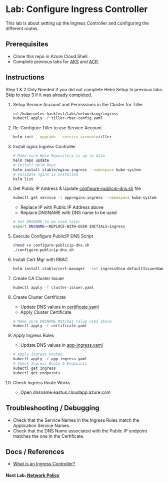 # Lab: Configure Ingress Controller

This lab is about setting up the Ingress Controller and configuring the different routes.

## Prerequisites

* Clone this repo in Azure Cloud Shell.
* Complete previous labs for [AKS](../../create-aks-cluster/README.md) and [ACR](../../build-application/README.md).

## Instructions

Step 1 & 2 Only Needed if you did not complete Helm Setup In previous labs. Skip to step 3 if it was already completed.

1. Setup Service Account and Permissions in the Cluster for Tiller

    ```bash
    cd /kubernetes-hackfest/labs/networking/ingress
    kubectl apply -f tiller-rbac-config.yaml
    ```

2. Re-Configure Tiller to use Service Account

    ```bash
    helm init --upgrade --service-account=tiller
    ```

3. Install nginx Ingress Controller

    ```bash
    # Make sure Helm Repository is up to date
    helm repo update
    # Install Helm Repo
    helm install stable/nginx-ingress --namespace kube-system
    # Validate nginx is Installed
    helm list
    ```

4. Get Public IP Address & Update [configure-publicip-dns.sh](./configure-publicip-dns.sh) file

    ```bash
    kubectl get service -l app=nginx-ingress --namespace kube-system
    ```

    * Replace IP with Public IP Address above
    * Replace DNSNAME with DNS name to be used

    ```bash
    # Set DNSNAME to be used later
    export DNSNAME=<REPLACE-WITH-USER-INITIALS>ingress
    ```

5. Execute Configure PublicIP DNS Script

    ```bash
    chmod +x configure-publicip-dns.sh
    ./configure-publicip-dns.sh
    ```

6. Install Cert Mgr with RBAC

    ```bash
    helm install stable/cert-manager --set ingressShim.defaultIssuerName=letsencrypt-prod --set IngressShim.defaultIssuerKind=ClusterIssuer
    ```

7. Create CA Cluster Issuer

    ```bash
    kubectl apply -f cluster-issuer.yaml
    ```

8. Create Cluster Certificate
    * Update DNS values in [certificate.yaml](./certificate.yaml)
    * Apply Cluster Certificate

    ```bash
    # Make sure DNSNAME Matches value used above
    kubectl apply -f certificate.yaml
    ```

9. Apply Ingress Rules
    * Update DNS values in [app-ingress.yaml](./app-ingress.yaml)

    ```bash
    # Apply Ingress Routes
    kubectl apply -f app-ingress.yaml
    # Check Ingress Route & Endpoints
    kubectl get ingress
    kubectl get endpoints
    ```

10. Check Ingress Route Works

    * Open dnsname.eastus.cloudapp.azure.com

## Troubleshooting / Debugging

* Check that the Service Names in the Ingress Rules match the Application Service Names.
* Check that the DNS Name associated with the Public IP endpoint matches the one in the Certificate.

## Docs / References

* [What is an Ingress Controller?](https://kubernetes.io/docs/concepts/services-networking/ingress/)

#### Next Lab: [Network Policy](../network-policy/README.md)
